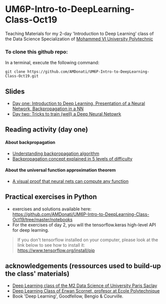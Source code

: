 # UM6P-Intro-to-DeepLearning-Class-Oct19
Teaching Materials for my 2-day 'Introduction to Deep Learning' class of the Data Science Specialization of [Mohammed VI University Polytechnic](https://www.um6p.ma/)

### To clone this github repo:
In a terminal, execute the following command:  

    git clone https://github.com/AMDonati/UM6P-Intro-to-DeepLearning-Class-Oct19.git

## Slides 
* [Day one: Introduction to Deep Learning, Presentation of a Neural Network, Backpropagation in a NN](https://docs.google.com/presentation/d/1Z5GFv0cHoe3j2o61SmvJqQBrTsWctQwXmykcC0LDykg/edit?usp=sharing)
* [Day two: Tricks to train (well) a Deep Neural Netowrk](https://docs.google.com/presentation/d/11IAMipus5qwu_LA2hLW_Kz956qSHl25bm-VReUTDl5k/edit?usp=sharing)

## Reading activity (day one)
#### About backpropagation
* [Understanding backpropagation algorithm](https://towardsdatascience.com/understanding-backpropagation-algorithm-7bb3aa2f95fd)
* [Backpropagation concept explained in 5 levels of difficulty](https://medium.com/coinmonks/backpropagation-concept-explained-in-5-levels-of-difficulty-8b220a939db5)

#### About the universal function approximation theorem
* [A visual proof that neural nets can compute any function](http://neuralnetworksanddeeplearning.com/chap4.html)

## Practical exercises in Python
* exercises and solutions available here: https://github.com/AMDonati/UM6P-Intro-to-DeepLearning-Class-Oct19/tree/master/notebooks
* For the exercises of day 2, you will the tensorflow.keras high-level API for deep learning. 
> If you don't tensorflow installed on your computer, please look at the link below to see how to install it: 
https://www.tensorflow.org/install/pip

## acknowledgements (ressources used to build-up the class' materials)
* [Deep Learning class of the M2 Data Science of University Paris Saclay](https://github.com/m2dsupsdlclass/lectures-labs)
* [Deep Learning Class of Erwan Scornet, profesor at Ecole Polytechnique](https://erwanscornet.github.io/)
* Book 'Deep Learning', Goodfellow, Bengio & Courville. 
